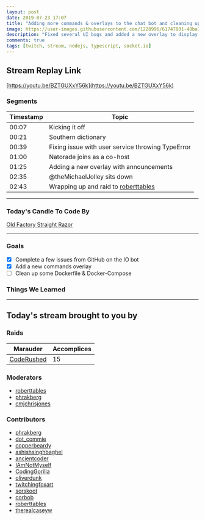 ```yaml
---
layout: post
date: 2019-07-23 17:07
title: "Adding more commands & overlays to the chat bot and cleaning up some docker files."
image: https://user-images.githubusercontent.com/1228996/61747801-48ba1400-ad64-11e9-953b-118a9383872e.png
description: "Fixed several UI bugs and added a new overlay to display helpful info periodically."
comments: true
tags: [twitch, stream, nodejs, typescript, socket.io]
---
```


## Stream Replay Link

[https://youtu.be/BZTGUXxY56k](https://youtu.be/BZTGUXxY56k)

<!--more-->

### Segments

| Timestamp | Topic                                                                     |
| ---       | ---                                                                       |
| 00:07     | Kicking it off                                                            |
| 00:21     | Southern dictionary                                                       |
| 00:39     | Fixing issue with user service throwing TypeError                         |
| 01:00     | Natorade joins as a co-host                                               |
| 01:25     | Adding a new overlay with announcements                                   |
| 02:35     | @theMichaelJolley sits down                                               |
| 02:43     | Wrapping up and raid to [roberttables](https://twitch.tv/roberttables)    |

---

### Today's Candle To Code By

[Old Factory Straight Razor](https://amzn.to/2IHHPNJ)

---

### Goals

- [x] Complete a few issues from GitHub on the IO bot
- [x] Add a new commands overlay
- [ ] Clean up some Dockerfile & Docker-Compose

### Things We Learned

---

## Today's stream brought to you by

### Raids

| Marauder                                      | Accomplices |
| ---                                           | ---         |
| [CodeRushed](https://twitch.tv/coderushed)    | 15          |

### Moderators

- [roberttables](https://twitch.tv/roberttables)
- [phrakberg](https://twitch.tv/phrakberg)
- [cmjchrisjones](https://twitch.tv/cmjchrisjones)

### Contributors

- [phrakberg](https://twitch.tv/phrakberg)
- [dot_commie](https://twitch.tv/dot_commie)
- [copperbeardy](https://twitch.tv/copperbeardy)
- [ashishsinghbaghel](https://twitch.tv/ashishsinghbaghel)
- [ancientcoder](https://twitch.tv/ancientcoder)
- [IAmNotMyself](https://twitch.tv/iamnotmyself)
- [CodingGorilla](https://twitch.tv/codinggorilla)
- [oliverdunk](https://twitch.tv/oliverdunk)
- [twitchingfoxart](https://twitch.tv/twitchingfoxart)
- [sorskoot](https://twitch.tv/sorskoot)
- [corbob](https://twitch.tv/corbob)
- [roberttables](https://twitch.tv/roberttables)
- [therealcaseyw](https://twitch.tv/therealcaseyw)
